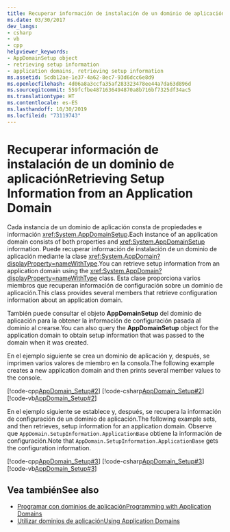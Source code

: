 ```yaml
---
title: Recuperar información de instalación de un dominio de aplicación
ms.date: 03/30/2017
dev_langs:
- csharp
- vb
- cpp
helpviewer_keywords:
- AppDomainSetup object
- retrieving setup information
- application domains, retrieving setup information
ms.assetid: 5cdb12ae-1e37-4a62-8ec7-93d6dcc6e8d9
ms.openlocfilehash: 4d06a8a3ccfa35af283323478ee44a7da63d896d
ms.sourcegitcommit: 559fcfbe4871636494870a8b716bf7325df34ac5
ms.translationtype: HT
ms.contentlocale: es-ES
ms.lasthandoff: 10/30/2019
ms.locfileid: "73119743"
---
```

# <a name="retrieving-setup-information-from-an-application-domain"></a><span data-ttu-id="addd4-102">Recuperar información de instalación de un dominio de aplicación</span><span class="sxs-lookup"><span data-stu-id="addd4-102">Retrieving Setup Information from an Application Domain</span></span>
<span data-ttu-id="addd4-103">Cada instancia de un dominio de aplicación consta de propiedades e información <xref:System.AppDomainSetup>.</span><span class="sxs-lookup"><span data-stu-id="addd4-103">Each instance of an application domain consists of both properties and <xref:System.AppDomainSetup> information.</span></span> <span data-ttu-id="addd4-104">Puede recuperar información de instalación de un dominio de aplicación mediante la clase <xref:System.AppDomain?displayProperty=nameWithType>.</span><span class="sxs-lookup"><span data-stu-id="addd4-104">You can retrieve setup information from an application domain using the <xref:System.AppDomain?displayProperty=nameWithType> class.</span></span> <span data-ttu-id="addd4-105">Esta clase proporciona varios miembros que recuperan información de configuración sobre un dominio de aplicación.</span><span class="sxs-lookup"><span data-stu-id="addd4-105">This class provides several members that retrieve configuration information about an application domain.</span></span>  
  
 <span data-ttu-id="addd4-106">También puede consultar el objeto **AppDomainSetup** del dominio de aplicación para la obtener la información de configuración pasada al dominio al crearse.</span><span class="sxs-lookup"><span data-stu-id="addd4-106">You can also query the **AppDomainSetup** object for the application domain to obtain setup information that was passed to the domain when it was created.</span></span>  
  
 <span data-ttu-id="addd4-107">En el ejemplo siguiente se crea un dominio de aplicación y, después, se imprimen varios valores de miembro en la consola.</span><span class="sxs-lookup"><span data-stu-id="addd4-107">The following example creates a new application domain and then prints several member values to the console.</span></span>  
  
 [!code-cpp[AppDomain_Setup#2](../../../samples/snippets/cpp/VS_Snippets_CLR/AppDomain_Setup/CPP/source2.cpp#2)]
 [!code-csharp[AppDomain_Setup#2](../../../samples/snippets/csharp/VS_Snippets_CLR/AppDomain_Setup/CS/source2.cs#2)]
 [!code-vb[AppDomain_Setup#2](../../../samples/snippets/visualbasic/VS_Snippets_CLR/AppDomain_Setup/VB/source2.vb#2)]  
  
 <span data-ttu-id="addd4-108">En el ejemplo siguiente se establece y, después, se recupera la información de configuración de un dominio de aplicación.</span><span class="sxs-lookup"><span data-stu-id="addd4-108">The following example sets, and then retrieves, setup information for an application domain.</span></span> <span data-ttu-id="addd4-109">Observe que `AppDomain.SetupInformation.ApplicationBase` obtiene la información de configuración.</span><span class="sxs-lookup"><span data-stu-id="addd4-109">Note that `AppDomain.SetupInformation.ApplicationBase` gets the configuration information.</span></span>  
  
 [!code-cpp[AppDomain_Setup#3](../../../samples/snippets/cpp/VS_Snippets_CLR/AppDomain_Setup/CPP/source3.cpp#3)]
 [!code-csharp[AppDomain_Setup#3](../../../samples/snippets/csharp/VS_Snippets_CLR/AppDomain_Setup/CS/source3.cs#3)]
 [!code-vb[AppDomain_Setup#3](../../../samples/snippets/visualbasic/VS_Snippets_CLR/AppDomain_Setup/VB/source3.vb#3)]  
  
## <a name="see-also"></a><span data-ttu-id="addd4-110">Vea también</span><span class="sxs-lookup"><span data-stu-id="addd4-110">See also</span></span>

- [<span data-ttu-id="addd4-111">Programar con dominios de aplicación</span><span class="sxs-lookup"><span data-stu-id="addd4-111">Programming with Application Domains</span></span>](application-domains.md#programming-with-application-domains)
- [<span data-ttu-id="addd4-112">Utilizar dominios de aplicación</span><span class="sxs-lookup"><span data-stu-id="addd4-112">Using Application Domains</span></span>](use.md)
